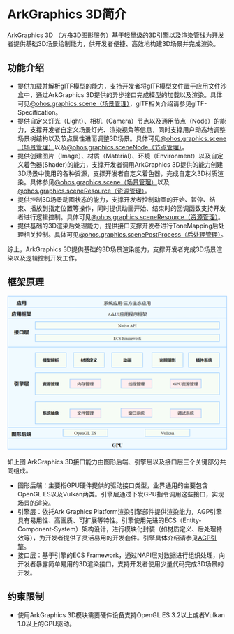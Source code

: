# ArkGraphics 3D简介

ArkGraphics 3D （方舟3D图形服务）基于轻量级的3D引擎以及渲染管线为开发者提供基础3D场景绘制能力，供开发者便捷、高效地构建3D场景并完成渲染。

## 功能介绍

- 提供加载并解析glTF模型的能力，支持开发者将glTF模型文件置于应用文件沙盒中，通过ArkGraphics 3D提供的异步接口完成模型的加载以及渲染。具体可见[@ohos.graphics.scene（场景管理）](../reference/apis-arkgraphics3d/js-apis-inner-scene.md)，glTF相关介绍请参见glTF-Specification。
- 提供自定义灯光（Light）、相机（Camera）节点以及通用节点（Node）的能力，支撑开发者自定义场景灯光、渲染视角等信息，同时支撑用户动态地调整场景树结构以及节点属性进而调整3D场景。具体可见[@ohos.graphics.scene（场景管理）](../reference/apis-arkgraphics3d/js-apis-inner-scene.md)以及[@ohos.graphics.sceneNode（节点管理）](../reference/apis-arkgraphics3d/js-apis-inner-scene-nodes.md)。
- 提供创建图片（Image）、材质（Material）、环境（Environment）以及自定义着色器(Shader)的能力，支撑开发者调用ArkGraphics 3D提供的能力创建3D场景中使用的各种资源，支撑开发者自定义着色器，完成自定义3D材质渲染。具体参见[@ohos.graphics.scene（场景管理）](../reference/apis-arkgraphics3d/js-apis-inner-scene.md)以及[@ohos.graphics.sceneResource（资源管理）](../reference/apis-arkgraphics3d/js-apis-inner-scene-resources.md)。
- 提供控制3D场景动画状态的能力，支撑开发者控制动画的开始、暂停、结束、播放到指定位置等操作，同时提供动画开始、结束时的回调函数支持开发者进行逻辑控制。具体可见[@ohos.graphics.sceneResource（资源管理）](../reference/apis-arkgraphics3d/js-apis-inner-scene-resources.md)。
- 提供基础的3D渲染后处理能力，提供接口支撑开发者进行ToneMapping后处理相关控制。具体可见[@ohos.graphics.scenePostProcess（后处理管理）](../reference/apis-arkgraphics3d/js-apis-inner-scene-post-process-settings.md)。

综上，ArkGraphics 3D提供基础的3D场景渲染能力，支撑开发者完成3D场景渲染以及逻辑控制开发工作。

## 框架原理
![方舟3D图形服务构图](./figures/graphics-3d-architecture.png)

如上图 ArkGraphics 3D接口能力由图形后端、引擎层以及接口层三个关键部分共同组成。
- 图形后端：主要指GPU硬件提供的驱动接口类型，业界通用的主要包含OpenGL ES以及Vulkan两类。引擎层通过下发GPU指令调用这些接口，实现场景的渲染。
- 引擎层：依托Ark Graphics Platform渲染引擎部件提供渲染能力，AGP引擎具有易用性、高画质、可扩展等特性。引擎使用先进的ECS（Entity-Component-System）架构设计，进行模块化封装（如材质定义、后处理特效等），为开发者提供了灵活易用的开发套件。引擎具体介绍请参见[AGP引擎](https://gitee.com/openharmony/graphic_graphic_3d)。
- 接口层：基于引擎的ECS Framework，通过NAPI层对数据进行组织处理，向开发者暴露简单易用的3D渲染接口，支持开发者使用少量代码完成3D场景的开发。


## 约束限制

- 使用ArkGraphics 3D模块需要硬件设备支持OpenGL ES 3.2以上或者Vulkan 1.0以上的GPU驱动。

